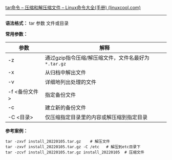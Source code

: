 [tar命令 – 压缩和解压缩文件 – Linux命令大全(手册) (linuxcool.com)](https://www.linuxcool.com/tar)

---

**语法格式：** tar 参数 文件或目录

**常用参数：**

| 参数          | 解释                                        |
| --------------- | --------------------------------------------- |
| -z            | 通过gzip指令压缩/解压缩文件，文件名最好为`*.tar.gz`<br /> |
| -x            | 从归档中解出文件                            |
| -v            | 详细地列出处理的文件                        |
| -f <备份文件> | 指定备份文件                                |
| -c            | 建立新的备份文件<br />                          |
| -C <目录>     | 仅压缩指定目录里的内容或解压缩到指定目录<br />  |

**参考案例：**

```shell
tar -zxvf install_20220105.tar.gz    # 解压文件
tar -zxvf install_20220105.tar.gz -C /etc   # 解压到etc目录下 
tar -zcvf install_20220105.tar.gz install_20220105  # 压缩文件
```
